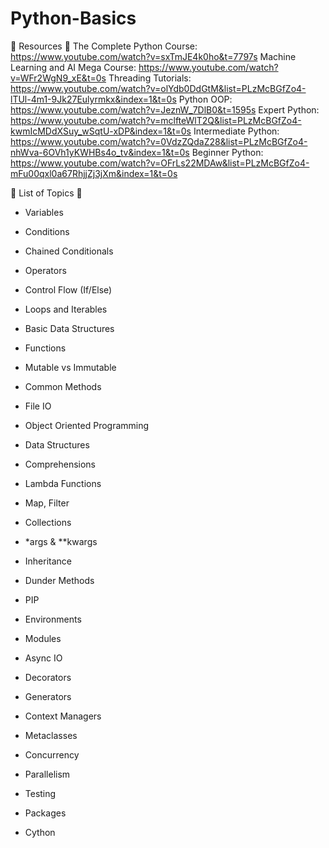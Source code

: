 # Python-Basics
🔗 Resources 🔗
The Complete Python Course: https://www.youtube.com/watch?v=sxTmJE4k0ho&t=7797s
Machine Learning and AI Mega Course: https://www.youtube.com/watch?v=WFr2WgN9_xE&t=0s
Threading Tutorials: https://www.youtube.com/watch?v=olYdb0DdGtM&list=PLzMcBGfZo4-lTUl-4m1-9Jk27Eulyrmkx&index=1&t=0s
Python OOP: https://www.youtube.com/watch?v=JeznW_7DlB0&t=1595s
Expert Python: https://www.youtube.com/watch?v=mclfteWlT2Q&list=PLzMcBGfZo4-kwmIcMDdXSuy_wSqtU-xDP&index=1&t=0s
Intermediate Python: https://www.youtube.com/watch?v=0VdzZQdaZ28&list=PLzMcBGfZo4-nhWva-6OVh1yKWHBs4o_tv&index=1&t=0s
Beginner Python: https://www.youtube.com/watch?v=OFrLs22MDAw&list=PLzMcBGfZo4-mFu00qxl0a67RhjjZj3jXm&index=1&t=0s

📘 List of Topics 📘
- Variables
- Conditions
- Chained Conditionals
- Operators
- Control Flow (If/Else)
- Loops and Iterables
- Basic Data Structures
- Functions
- Mutable vs Immutable
- Common Methods
- File IO

- Object Oriented Programming
- Data Structures
- Comprehensions 
- Lambda Functions
- Map, Filter
- Collections
- *args & **kwargs
- Inheritance
- Dunder Methods
- PIP
- Environments
- Modules
- Async IO

- Decorators
- Generators 
- Context Managers
- Metaclasses
- Concurrency 
- Parallelism 
- Testing
- Packages
- Cython
